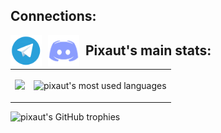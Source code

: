 <h2 align="left">
  Connections:
</h2>

<a href="https://t.me/pixaut0"><img align="left" src="https://raw.githubusercontent.com/pixaut/pixaut/main/src/telegram.png" alt="pixaut | Telegram" width="50px" style="margin-right: 10px;" /></a>
<a href="https://discord.com/users/538441284793270292"><img align="left" src="https://raw.githubusercontent.com/pixaut/pixaut/main/src/discord.png" alt="pixaut | Discord" width="50px" style="margin-right: 10px;" /></a>

<a>
  <h2 align="left">
    Pixaut's main stats:
  </h2>
<a/>







<table>
  <tr>
    <td>
      <p align="left">
        <img src="https://github-readme-stats.vercel.app/api?username=pixaut&show_icons=true&theme=material-palenight" width="400">
      </p>
    </td>
    <td>
      <p align="left">
        <img src="https://github-readme-stats-eight-theta.vercel.app/api/top-langs/?username=pixaut&layout=compact&theme=material-palenight" alt="pixaut's most used languages" width="410"/>
      </p>
    </td>
  </tr>
</table>


<p align="left">
  <img src="https://github-profile-trophy.vercel.app/?username=pixaut&theme=darkhub" alt="pixaut's GitHub trophies" />
</p>

